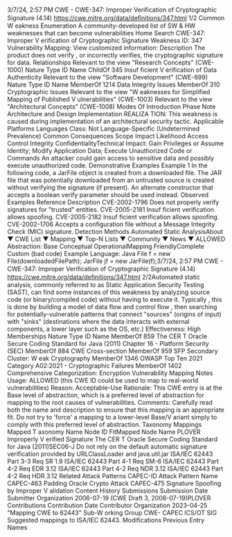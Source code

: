 3/7/24, 2:57 PM CWE - CWE-347: Improper Veriﬁcation of Cryptographic Signature (4.14)
https://cwe.mitre.org/data/deﬁnitions/347.html 1/2
Common W eakness Enumeration
A community-developed list of SW & HW weaknesses that can become
vulnerabilities
Home Search
CWE-347: Improper V erification of Cryptographic Signature
Weakness ID: 347
Vulnerability Mapping: 
View customized information:
 Description
The product does not verify , or incorrectly verifies, the cryptographic signature for data.
 Relationships
 Relevant to the view "Research Concepts" (CWE-1000)
Nature Type ID Name
ChildOf 345 Insuf ficient V erification of Data Authenticity
 Relevant to the view "Software Development" (CWE-699)
Nature Type ID Name
MemberOf 1214 Data Integrity Issues
MemberOf 310 Cryptographic Issues
 Relevant to the view "W eaknesses for Simplified Mapping of Published V ulnerabilities" (CWE-1003)
 Relevant to the view "Architectural Concepts" (CWE-1008)
 Modes Of Introduction
Phase Note
Architecture and Design
Implementation REALIZA TION: This weakness is caused during implementation of an architectural security tactic.
 Applicable Platforms
Languages
Class: Not Language-Specific (Undetermined Prevalence)
 Common Consequences
Scope Impact Likelihood
Access Control
Integrity
ConfidentialityTechnical Impact: Gain Privileges or Assume Identity; Modify Application Data; Execute Unauthorized Code or Commands
An attacker could gain access to sensitive data and possibly execute unauthorized code.
 Demonstrative Examples
Example 1
In the following code, a JarFile object is created from a downloaded file.
The JAR file that was potentially downloaded from an untrusted source is created without verifying the signature (if present). An
alternate constructor that accepts a boolean verify parameter should be used instead.
 Observed Examples
Reference Description
CVE-2002-1796 Does not properly verify signatures for "trusted" entities.
CVE-2005-2181 Insuf ficient verification allows spoofing.
CVE-2005-2182 Insuf ficient verification allows spoofing.
CVE-2002-1706 Accepts a configuration file without a Message Integrity Check (MIC) signature.
 Detection Methods
Automated Static AnalysisAbout ▼ CWE List ▼ Mapping ▼ Top-N Lists ▼ Community ▼ News ▼
ALLOWED
Abstraction: Base
Conceptual OperationalMapping
FriendlyComplete Custom
(bad code) Example Language: Java 
File f = new File(downloadedFilePath);
JarFile jf = new JarFile(f);3/7/24, 2:57 PM CWE - CWE-347: Improper Veriﬁcation of Cryptographic Signature (4.14)
https://cwe.mitre.org/data/deﬁnitions/347.html 2/2Automated static analysis, commonly referred to as Static Application Security Testing (SAST), can find some instances of this
weakness by analyzing source code (or binary/compiled code) without having to execute it. Typically , this is done by building a
model of data flow and control flow , then searching for potentially-vulnerable patterns that connect "sources" (origins of input)
with "sinks" (destinations where the data interacts with external components, a lower layer such as the OS, etc.)
Effectiveness: High
 Memberships
Nature Type ID Name
MemberOf 859 The CER T Oracle Secure Coding Standard for Java (2011) Chapter 16 - Platform Security
(SEC)
MemberOf 884 CWE Cross-section
MemberOf 959 SFP Secondary Cluster: W eak Cryptography
MemberOf 1346 OWASP Top Ten 2021 Category A02:2021 - Cryptographic Failures
MemberOf 1402 Comprehensive Categorization: Encryption
 Vulnerability Mapping Notes
Usage: ALLOWED (this CWE ID could be used to map to real-world vulnerabilities)
Reason: Acceptable-Use
Rationale:
This CWE entry is at the Base level of abstraction, which is a preferred level of abstraction for mapping to the root causes of
vulnerabilities.
Comments:
Carefully read both the name and description to ensure that this mapping is an appropriate fit. Do not try to 'force' a mapping to a
lower-level Base/V ariant simply to comply with this preferred level of abstraction.
 Taxonomy Mappings
Mapped T axonomy Name Node ID FitMapped Node Name
PLOVER Improperly V erified Signature
The CER T Oracle Secure
Coding Standard for Java
(2011)SEC06-J Do not rely on the default automatic signature verification provided by
URLClassLoader and java.util.jar
ISA/IEC 62443 Part 3-3 Req SR 1.9
ISA/IEC 62443 Part 4-1 Req SM-6
ISA/IEC 62443 Part 4-2 Req EDR 3.12
ISA/IEC 62443 Part 4-2 Req NDR 3.12
ISA/IEC 62443 Part 4-2 Req HDR 3.12
 Related Attack Patterns
CAPEC-ID Attack Pattern Name
CAPEC-463 Padding Oracle Crypto Attack
CAPEC-475 Signature Spoofing by Improper V alidation
 Content History
 Submissions
Submission Date Submitter Organization
2006-07-19
(CWE Draft 3, 2006-07-19)PLOVER
 Contributions
Contribution Date Contributor Organization
2023-04-25 "Mapping CWE to 62443" Sub-W orking Group CWE- CAPEC ICS/OT SIG
Suggested mappings to ISA/IEC 62443.
 Modifications
 Previous Entry Names
